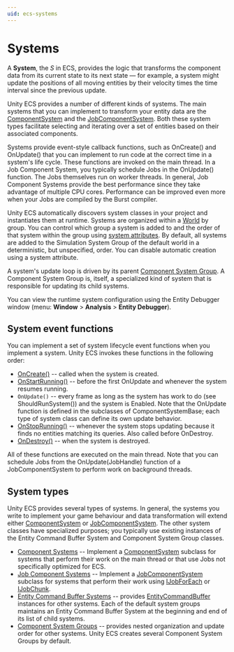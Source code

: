 ```yaml
---
uid: ecs-systems
---
```

# Systems

A **System**, the *S* in ECS,  provides the logic that transforms the component data from its current state to its next state — for example, a system might update the positions of all moving entities by their velocity times the time interval since the previous update.

Unity ECS provides a number of different kinds of systems. The main systems that you can implement to transform your entity data are the [ComponentSystem](xref:ecs-component-system) and the [JobComponentSystem](xref:ecs-job-component-system). Both these system types facilitate selecting and iterating over a set of entities based on their associated components.

Systems provide event-style callback functions, such as OnCreate() and OnUpdate() that you can implement to run code at the correct time in a system's life cycle. These functions are invoked on the main thread. In a Job Component System, you typically schedule Jobs in the OnUpdate() function. The Jobs themselves run on worker threads. In general, Job Component Systems provide the best performance since they take advantage of multiple CPU cores. Performance can be improved even more when your Jobs are compiled by the Burst compiler.

Unity ECS automatically discovers system classes in your project and instantiates them at runtime. Systems are organized within a [World](xref:Unity.Entities.World) by group. You can control which group a system is added to and the order of that system within the group using [system attributes](system_update_order.md#attributes). By default, all systems are added to the Simulation System Group of the default world in a deterministic, but unspecified, order. You can disable automatic creation using a system attribute.

A system's update loop is driven by its parent [Component System Group](xref:ecs-system-update-order). A Component System Group is, itself, a specialized kind of system that is responsible for updating its child systems. 

You can view the runtime system configuration using the Entity Debugger window (menu: **Window** > **Analysis** > **Entity Debugger**). 

<a name="events"></a>
## System event functions

You can implement a set of system lifecycle event functions when you implement a system. Unity ECS invokes these functions in the following order:

* [OnCreate()](xref:ComponentSystemBase.OnCreate*) -- called when the system is created.
* [OnStartRunning()](xref:ComponentSystemBase.OnStartRunning*) -- before the first OnUpdate and whenever the system resumes running.
* `OnUpdate()` -- every frame as long as the system has work to do (see ShouldRunSystem()) and the system is Enabled. Note that the OnUpdate function is defined in the subclasses of ComponentSystemBase; each type of system class can define its own update behavior.
* [OnStopRunning()](xref:ComponentSystemBase.OnStopRunning*) -- whenever the system stops updating because it finds no entities matching its queries. Also called before OnDestroy.
* [OnDestroy()](xref:ComponentSystemBase.OnDestroy*) -- when the system is destroyed.

All of these functions are executed on the main thread. Note that you can schedule Jobs from the OnUpdate(JobHandle) function of a JobComponentSystem to perform work on background threads.

<a name="types"></a>
## System types

Unity ECS provides several types of systems. In general, the systems you write to implement your game behaviour and data transformation will extend either [ComponentSystem](xref:ecs-component-system) or [JobComponentSystem](xref:ecs-job-component-system). The other system classes have specialized purposes; you typically use existing instances of the Entity Command Buffer System and Component System Group classes.

* [Component Systems](xref:ecs-component-system) -- Implement a [ComponentSystem](xref:Unity.Entities.ComponentSystem) subclass for systems that perform their work on the main thread or that use Jobs not specifically optimized for ECS.
* [Job Component Systems](xref:ecs-job-component-system) -- Implement a [JobComponentSystem](xref:Unity.Entities.JobComponentSystem)  subclass for systems that perform their work using [IJobForEach](xref:Unity.Entities.IJobForEach`1) or [IJobChunk](xref:Unity.Entities.IJobChunk).
* [Entity Command Buffer Systems](xref:ecs-entity-command-buffer) -- provides [EntityCommandBuffer](xref:Unity.Entities.EntityCommandBuffer) instances for other systems. Each of the default system groups maintains an Entity Command Buffer System at the beginning and end of its list of child systems.
* [Component System Groups](xref:ecs-system-update-order) -- provides nested organization and update order for other systems. Unity ECS creates several Component System Groups by default.
